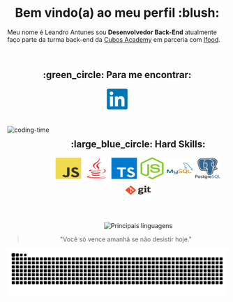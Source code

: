 
  <h1 align="center">Bem vindo(a) ao meu perfil :blush: </h1>



Meu nome é Leandro Antunes sou **Desenvolvedor Back-End** atualmente faço parte da turma back-end da [Cubos Academy](https://cubos.academy/) em parceria com [Ifood](https://www.ifood.com.br/).

<br>

<div  align="center"> 
  <h2 align="center">:green_circle: Para me encontrar: </h2>
  <a href = "https://www.linkedin.com/in/leandrosantosjs/">
      <img width="50" src="https://github.com/devicons/devicon/blob/master/icons/linkedin/linkedin-original.svg">
    </a>
 </div>

<br>

<div  align="center"> 
  <div style="display: inline_block"><br>
    <img align="left" height="250" alt="coding-time" src="code.gif">
    <h2 align="center"> :large_blue_circle: Hard Skills:</h2>
    <img align="center" height="50" width="60" alt="java-plain"  src="https://github.com/devicons/devicon/blob/master/icons/javascript/javascript-original.svg">
    <img align="center" height="50" width="60" alt="js-icon"  src="https://github.com/devicons/devicon/blob/master/icons/java/java-plain.svg">
    <img align="center" height="50" width="60" alt="typescript-icon" src="https://github.com/devicons/devicon/blob/master/icons/typescript/typescript-original.svg">
    <img align="center" height="50" width="60" alt="nodejs-icon" src="https://github.com/devicons/devicon/blob/master/icons/nodejs/nodejs-original.svg">
    <img align="center" height="50" width="60" alt="mysql-icon" src="https://github.com/devicons/devicon/blob/master/icons/mysql/mysql-original-wordmark.svg">
    <img align="center" height="50" width="60" alt="postgreesql" src="https://github.com/devicons/devicon/blob/master/icons/postgresql/postgresql-original-wordmark.svg">
    <img align="center" height="50" width="60" alt="git-icon" src="https://github.com/devicons/devicon/blob/master/icons/git/git-original-wordmark.svg">
    </div>

<br>
<br>


![Principais linguagens](https://github-readme-stats.vercel.app/api/top-langs/?username=leandroAntunesDosSantos&theme=dracula&hide_border=true&custom_title=Principais%20%linguagens)

> "Você só vence amanhã se não desistir hoje."

![snake gif](https://github.com/leandroAntunesDosSantos/leandroAntunesDosSantos/blob/output/github-contribution-grid-snake-dark.svg)

